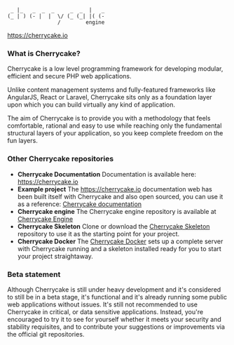      _ |_   _  _  _     _  _  |   _ 
    (_ | ) (- |  |  \/ (_ (_| |( (-
                    /        engine
https://cherrycake.io

### What is Cherrycake?

Cherrycake is a low level programming framework for developing modular, efficient and secure PHP web applications.

Unlike content management systems and fully-featured frameworks like AngularJS, React or Laravel, Cherrycake sits only as a foundation layer upon which you can build virtually any kind of application.

The aim of Cherrycake is to provide you with a methodology that feels comfortable, rational and easy to use while reaching only the fundamental structural layers of your application, so you keep complete freedom on the fun layers.

### Other Cherrycake repositories

* **Cherrycake Documentation** Documentation is available here: https://cherrycake.io
* **Example project** The https://cherrycake.io documentation web has been built itself with Cherrycake and also open sourced, you can use it as a reference: [Cherrycake documentation](https://github.com/tin-cat/cherrycake-documentation)
* **Cherrycake engine** The Cherrycake engine repository is available at [Cherrycake Engine](https://github.com/tin-cat/cherrycake)
* **Cherrycake Skeleton** Clone or download the [Cherrycake Skeleton](https://github.com/tin-cat/cherrycake-skeleton) repository to use it as the starting point for your project.
* **Cherrycake Docker** The [Cherrycake Docker](https://github.com/tin-cat/cherrycake-docker) sets up a complete server with Cherrycake running and a skeleton installed ready for you to start your project straightaway.

### Beta statement

Although Cherrycake is still under heavy development and it's considered to still be in a beta stage, it's functional and it's already running some public web applications without issues. It's still not recommended to use Cherrycake in critical, or data sensitive applications. Instead, you're encouraged to try it to see for yourself whether it meets your security and stability requisites, and to contribute your suggestions or improvements via the official git repositories.